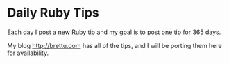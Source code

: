 Daily Ruby Tips
===============

Each day I post a new Ruby tip and my goal is to post one tip for 365 days. 

My blog http://brettu.com has all of the tips, and I will be porting them here for availability.



